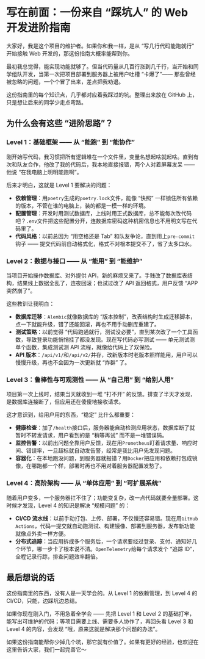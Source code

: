 # 写在前面：一份来自 “踩坑人” 的 Web 开发进阶指南

大家好，我是这个项目的维护者。如果你和我一样，是从 “写几行代码能跑就行” 开始接触 Web 开发的，那这份指南大概率能帮到你。

  

最初我总觉得，能实现功能就够了。但当代码量从几百行涨到几千行，当开始和同学组队开发，当第一次把项目部署到服务器上被用户吐槽 “卡爆了”—— 那些曾经被忽略的问题，一个个冒了出来，差点把我劝退。

  

这份指南里的每个知识点，几乎都对应着我踩过的坑。整理出来放在 GitHub 上，只是想让后来的同学少走点弯路。

## 为什么会有这些 “进阶思路”？

### Level 1：基础框架 —— 从 “能跑” 到 “能协作”

刚开始写代码，我习惯把所有逻辑堆在一个文件里，变量名想起啥就起啥。直到有次和队友合作，他改了我的代码后，我本地直接报错，两个人对着屏幕发呆 —— 他说 “在我电脑上明明能跑啊”。

  

后来才明白，这就是 Level 1 要解决的问题：

  

- **依赖管理**：用`poetry`生成的`poetry.lock`文件，能像 “快照” 一样锁住所有依赖的版本，不管在谁的电脑上，装的都是一模一样的环境。
- **配置管理**：开发时用测试数据库，上线时用正式数据库，总不能每次改代码吧？`.env`文件把这些配置分开，连数据库密码这种机密信息也不用明文写在代码里了。
- **代码风格**：以前总因为 “用空格还是 Tab” 和队友争论，直到用上`pre-commit`钩子 —— 提交代码前自动格式化，格式不对根本提交不了，省了太多口水。

### Level 2：数据与接口 —— 从 “能用” 到 “能维护”

当项目开始操作数据库、对外提供 API，新的麻烦又来了。手贱改了数据库表结构，结果线上数据全乱了，连夜回滚；也试过改了 API 返回格式，用户反馈 “APP 突然崩了”。

  

这些教训让我明白：

  

- **数据库迁移**：`Alembic`就像数据库的 “版本控制”，改表结构时生成迁移脚本，点一下就能升级，错了还能回滚，再也不用手动删库重建了。
- **测试策略**：以前觉得 “代码跑通就行，测试没必要”，直到某次改了一个工具函数，导致登录功能悄悄挂了都没发现。现在写代码必写测试 —— 单元测试测单个函数，集成测试测 API 流程，就像给代码上了双保险。
- **API 版本**：`/api/v1/`和`/api/v2/`并存，改新版本时老版本照样能用，用户可以慢慢升级，再也不会因为一次更新就 “炸群” 了。

### Level 3：鲁棒性与可观测性 —— 从 “自己用” 到 “给别人用”

项目第一次上线时，结果当天就收到一堆 “打不开” 的反馈。排查了半天才发现，是数据库连接断了，但应用还在傻傻地接收请求。

  

这才意识到，给用户用的东西，“稳定” 比什么都重要：

  

- **健康检查**：加了`/health`接口后，服务器能自动检测应用状态，数据库断了就暂时不转发请求，用户看到的是 “稍等再试” 而不是一堆错误码。
- **监控告警**：以前出问题全靠用户反馈，现在用`Prometheus`盯着请求量、响应时间、错误率，一旦超标就自动发告警，经常是我比用户先发现问题。
- **容器化**：在本地跑没问题，到服务器就报错？用`Docker`把应用和依赖打包成镜像，在哪跑都一个样，部署时再也不用对着服务器配置发愁了。

### Level 4：高阶架构 —— 从 “单体应用” 到 “可扩展系统”

随着用户变多，一个服务器扛不住了；功能变复杂，改一点代码就要全量部署。这时候才发现，Level 4 的知识是解决 “规模问题” 的：

  

- **CI/CD 流水线**：以前手动打包、上传、部署，不仅慢还容易错。现在用`GitHub Actions`，代码一提交就自动跑测试、构建镜像、部署到服务器，发布新功能就像点外卖一样方便。
- **分布式追踪**：当应用拆成多个服务后，一个请求要经过登录、支付、通知好几个环节，哪一步卡了根本说不清。`OpenTelemetry`给每个请求发个 “追踪 ID”，全程记录行踪，排查问题效率翻倍。

## 最后想说的话

这份指南里的东西，没有人是一天学会的。从 Level 1 的依赖管理，到 Level 4 的 CI/CD，只能，边踩坑边总结。

  

如果你现在刚入门，不用急着全学会 —— 先把 Level 1 和 Level 2 的基础打牢，能写出可维护的代码；等项目需要上线、需要多人协作了，再回头看 Level 3 和 Level 4 的内容，会发现 “哦，原来这就是解决那个问题的办法”。

  

如果这份指南能帮你少掉几个坑，那它就有价值了。如果有更好的经验，也欢迎在这里告诉大家，我们一起完善它～
